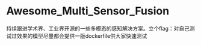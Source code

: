# Awesome_Multi_Sensor_Fusion
持续跟进学术界、工业界开源的一些多模态的感知解决方案。立个flag：对自己测试过效果的模型尽量都会提供一版dockerfile供大家快速测试
